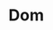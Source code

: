 # Dom

































































































































































































































































































































































































































































































